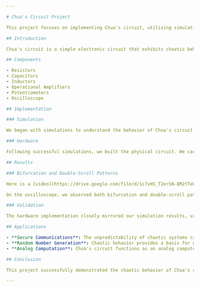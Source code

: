 ```yaml
---

# Chua's Circuit Project

This project focuses on implementing Chua's circuit, utilizing simulation tools and hands-on experimentation to explore its chaotic behavior.

## Introduction

Chua's circuit is a simple electronic circuit that exhibits chaotic behavior, producing bifurcation and double-scroll patterns. This project aims to build and validate Chua's circuit, observing its behavior and exploring its potential applications.

## Components

- Resistors
- Capacitors
- Inductors
- Operational Amplifiers
- Potentiometers
- Oscilloscope

## Implementation

### Simulation

We began with simulations to understand the behavior of Chua's circuit. Using simulation software, we fine-tuned component values and parameters to achieve the desired chaotic patterns.

### Hardware

Following successful simulations, we built the physical circuit. We carefully selected components and adjusted potentiometers to match the simulation parameters.

## Results

### Bifurcation and Double-Scroll Patterns

Here is a [video](https://drive.google.com/file/d/1c7vHS_T2erSN-8M2tTeOFDgCqn9_jExw/view?usp=sharing) link to for the project's working

On the oscilloscope, we observed both bifurcation and double-scroll patterns, confirming the chaotic nature of Chua's circuit. These patterns demonstrate the circuit's sensitivity to initial conditions and parameter variations.

### Validation

The hardware implementation closely mirrored our simulation results, validating our component choices and parameter adjustments. This alignment underscores the robustness and predictability of Chua's circuit.

## Applications

- **Secure Communications**: The unpredictability of chaotic systems can enhance security.
- **Random Number Generation**: Chaotic behavior provides a basis for generating random numbers.
- **Analog Computation**: Chua's circuit functions as an analog computer, performing continuous-time computations.

## Conclusion

This project successfully demonstrated the chaotic behavior of Chua's circuit through both simulation and hardware implementation. It highlighted the circuit's practical applications and computational potential, emphasizing the enduring relevance of analog electronics in modern scientific exploration.

---
```

